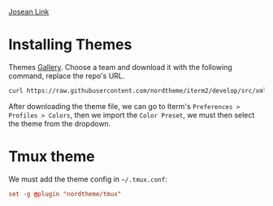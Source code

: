[Josean Link](https://www.josean.com/posts/terminal-setup)

# Installing Themes

Themes [Gallery](https://iterm2colorschemes.com/). Choose a team and download it with the following command, replace the repo's URL.

```bash
curl https://raw.githubusercontent.com/nordtheme/iterm2/develop/src/xml/Nord.itermcolors --output ~/Downloads/nord.itermcolors
```

After downloading the theme file, we can go to Iterm's `Preferences > Profiles > Colors`, then we import the `Color Preset`, we must then select the theme from the dropdown.

# Tmux theme

We must add the theme config in `~/.tmux.conf`:

```conf
set -g @plugin "nordtheme/tmux"
```
